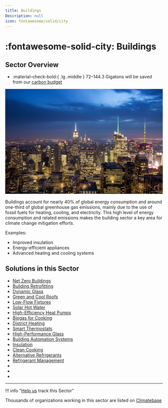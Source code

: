 ```yaml
---
title: Buildings
Description: null
icon: fontawesome/solid/city
---
```

# :fontawesome-solid-city: Buildings

## Sector Overview

<div class="grid cards" markdown>

* :material-check-bold:{ .lg .middle } 72–144.3 Gigatons will be saved from our [carbon budget](../glossary/#carbon-budget)

</div>

![](/../static/img/buildings.jpg)

Buildings account for nearly 40% of global energy consumption and around one-third of global greenhouse gas emissions, mainly due to the use of fossil fuels for heating, cooling, and electricity. This high level of energy consumption and related emissions makes the building sector a key area for climate change mitigation efforts.

Examples:

* Improved insulation
* Energy-efficient appliances
* Advanced heating and cooling systems

## Solutions in this Sector

* [Net Zero Buildings](../solution-net-zero-buildings)
* [Building Retrofitting](../solution-building-retrofitting)
* [Dynamic Glass](../solution-dynamic-glass)
* [Green and Cool Roofs](../solution-green-and-cool-roofs)
* [Low-Flow Fixtures](../solution-low-flow-fixtures)
* [Solar Hot Water](../solution-solar-hot-water)
* [High-Efficiency Heat Pumps](../solution-high-efficiency-heat-pumps)
* [Biogas for Cooking](../solution-biogas-for-cooking)
* [District Heating](../solution-district-heating)
* [Smart Thermostats](../solution-smart-thermostats)
* [High-Performance Glass](../solution-high-performance-glass)
* [Building Automation Systems](../solution-building-automation-systems)
* [Insulation](../solution-insulation)
* [Clean Cooking](../solution-clean-cooking)
* [Alternative Refrigerants](../solution-alternative-refrigerants)
* [Refrigerant Management](../solution-refrigerant-management)
*
*
*

- - -

!!! info "[Help us](../../contribute) track this Sector"

Thousands of organizations working in this sector are listed on [Climatebase](https://climatebase.org/organizations)